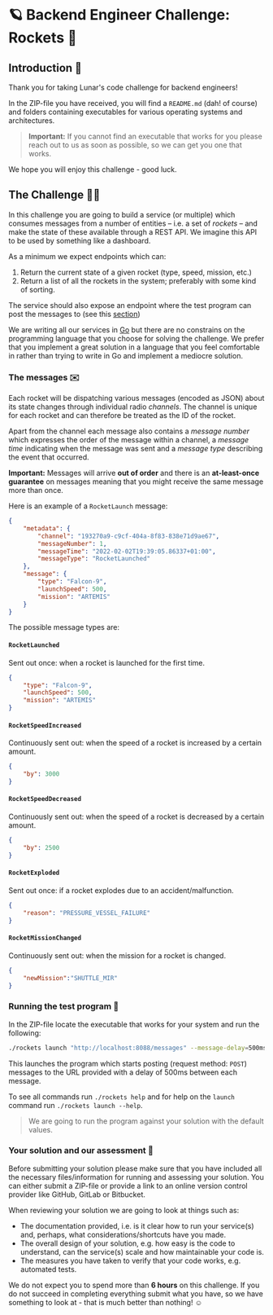 # 🪐 Backend Engineer Challenge: Rockets 🚀

## Introduction 👋
Thank you for taking Lunar's code challenge for backend engineers! 

In the ZIP-file you have received, you will find a `README.md` (dah! of course) and folders 
containing executables for various operating systems and architectures.

> **Important:** If you cannot find an executable that works for you please reach out to us as soon as possible, 
> so we can get you one that works.

We hope you will enjoy this challenge - good luck.

## The Challenge 🧑‍💻
In this challenge you are going to build a service (or multiple) which consumes messages 
from a number of entities – i.e. a set of _rockets_ – and make the state of these 
available through a REST API. We imagine this API to be used by something like a dashboard.

As a minimum we expect endpoints which can:
1. Return the current state of a given rocket (type, speed, mission, etc.)
1. Return a list of all the rockets in the system; preferably with some kind of sorting.

The service should also expose an endpoint where the test program can post the messages to (see this [section](#running-the-test-program))

We are writing all our services in [Go](https://go.dev/) but there are no constrains on the programming language that you choose for solving the challenge. 
We prefer that you implement a great solution in a language that you feel comfortable in rather than trying to write in Go and implement a mediocre solution.

### The messages ✉️
Each rocket will be dispatching various messages (encoded as JSON) about its state changes through individual radio _channels_.
The channel is unique for each rocket and can therefore be treated as the ID of the rocket.

Apart from the channel each message also contains a _message number_ which expresses the order of the message within a channel, 
a _message time_ indicating when the message was sent and a _message type_ describing the event that occurred.

**Important:** Messages will arrive **out of order** and there is an **at-least-once guarantee** on messages 
meaning that you might receive the same message more than once.

Here is an example of a `RocketLaunch` message:

```json
{
    "metadata": {
        "channel": "193270a9-c9cf-404a-8f83-838e71d9ae67",
        "messageNumber": 1,    
        "messageTime": "2022-02-02T19:39:05.86337+01:00",                                          
        "messageType": "RocketLaunched"                             
    },
    "message": {                                                    
        "type": "Falcon-9",
        "launchSpeed": 500,
        "mission": "ARTEMIS"  
    }
}
```

The possible message types are:

#### `RocketLaunched`
Sent out once: when a rocket is launched for the first time.
```json
{
    "type": "Falcon-9",
    "launchSpeed": 500,
    "mission": "ARTEMIS"  
}
```

#### `RocketSpeedIncreased`
Continuously sent out: when the speed of a rocket is increased by a certain amount.
```json
{
    "by": 3000
}
```

#### `RocketSpeedDecreased`
Continuously sent out: when the speed of a rocket is decreased by a certain amount.
```json
{
    "by": 2500
}
```

#### `RocketExploded`
Sent out once: if a rocket explodes due to an accident/malfunction.
```json
{
    "reason": "PRESSURE_VESSEL_FAILURE"
}
```

#### `RocketMissionChanged`
Continuously sent out: when the mission for a rocket is changed.
```json
{
    "newMission":"SHUTTLE_MIR"
}
```

### Running the test program 💽
In the ZIP-file locate the executable that works for your system and run the following:

```bash
./rockets launch "http://localhost:8088/messages" --message-delay=500ms --concurrency-level=1
```

This launches the program which starts posting (request method: `POST`) messages to the URL provided with a delay of 500ms between each message.

To see all commands run `./rockets help` and for help on the `launch` command run `./rockets launch --help`.

> We are going to run the program against your solution with the default values.

### Your solution and our assessment 📝
Before submitting your solution please make sure that you have included all the necessary files/information for 
running and assessing your solution. You can either submit a ZIP-file or provide a link to an online version control provider like GitHub, GitLab or Bitbucket.

When reviewing your solution we are going to look at things such as:
- The documentation provided, i.e. is it clear how to run your service(s) and, perhaps, what considerations/shortcuts have you made.
- The overall design of your solution, e.g. how easy is the code to understand, can the service(s) scale and how maintainable your code is.
- The measures you have taken to verify that your code works, e.g. automated tests.

We do not expect you to spend more than **6 hours** on this challenge. 
If you do not succeed in completing everything submit what you have, so we have something to look at - that is much better than nothing! ☺️
